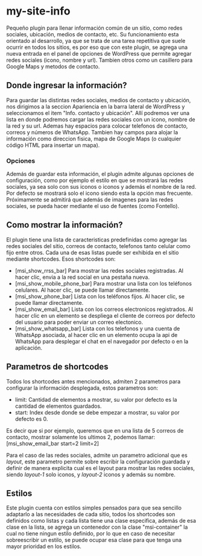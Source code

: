 # my-site-info
Pequeño plugin para llenar información común de un sitio, como redes sociales, ubicación, medios de contacto, etc.
Su funcionamiento esta orientado al desarrollo, ya que se trata de una tarea repetitiva que suele ocurrir en todos los sitios, es por eso que con este plugin, se agrega una nueva entrada en el panel de opciones de WordPress que permite agregar redes sociales (icono, nombre y url). Tambien otros como un casillero para Google Maps y metodos de contacto.

## Donde ingresar la información?
Para guardar las distintas redes sociales, medios de contacto y ubicación, nos dirigimos a la seccion Apariencia en la barra lateral de WordPress y seleccionamos el item "Info. contacto y ubicación". Allí podremos ver una lista en donde podremos cargar las redes sociales con un icono, nombre de la red y su url. Ademas hay espacios para colocar telefonos de contacto, correos y números de WhatsApp. Tambien hay campos para alojar la información como direccion fisica, mapa de Google Maps (o cualquier código HTML para insertar un mapa).

### Opciones
Además de guardar esta información, el plugin admite algunas opciones de configuración, como por ejemplo el estilo en que se mostrará las redes sociales, ya sea solo con sus iconos o iconos y además el nombre de la red. Por defecto se mostrará solo el icono siendo esta la opción mas frecuente. Próximamente se admitirá que además de imagenes para las redes sociales, se pueda hacer mediante el uso de fuentes (como Fontello).

## Como mostrar la información?
El plugin tiene una lista de caracteristicas predefinidas como agregar las redes sociales del sitio, correos de contacto, telefonos tanto celular como fijo entre otros.
Cada una de esas listas puede ser exhibida en el sitio mediante shortcodes.
Esos shortcodes son:

- [msi_show_rrss_bar] Para mostrar las redes sociales registradas. Al hacer clic, envia a la red social en una pestaña nueva.
- [msi_show_mobile_phone_bar] Para mostrar una lista con los teléfonos celulares. Al hacer clic, se puede llamar directamente.
- [msi_show_phone_bar] Lista con los teléfonos fijos. Al hacer clic, se puede llamar directamente.
- [msi_show_email_bar] Lista con los correos electronicos registrados. Al hacer clic en un elemento se despliega el cliente de correos por defecto del usuario para poder enviar un correo electonico.
- [msi_show_whatsapp_bar] Lista con los telefonos y una cuenta de WhatsApp asociada, al hacer clic en un elemento ocupa la api de WhatsApp para desplegar el chat en el navegador por defecto o en la aplicación.

## Parametros de shortcodes
Todos los shortcodes antes mencionados, admiten 2 parametros para configurar la información desplegada, estos parametros son:
- limit: Cantidad de elementos a mostrar, su valor por defecto es la cantidad de elementos guardados.
- start: Index desde donde se debe empezar a mostrar, su valor por defecto es 0.

Es decir que si por ejemplo, queremos que en una lista de 5 correos de contacto, mostrar solamente los ultimos 2, podemos llamar:
[msi_show_email_bar start=2 limit=2]

Para el caso de las redes sociales, admite un parametro adicional que es *layout*, este parametro permite sobre escribir la configuración guardada y definir de manera explicita cual es el layout para mostrar las redes sociales, siendo *layout-1* solo iconos, y *layout-2* iconos y además su nombre.

## Estilos
Este plugin cuenta con estilos simples pensados para que sea sencillo adaptarlo a las necesidades de cada sitio, todos los shortcodes son definidos como listas y cada lista tiene una clase especifica, además de esa clase en la lista, se agrega un contenedor con la clase "msi-container" la cual no tiene ningun estilo definido, por lo que en caso de necesitar sobreescribir un estilo, se puede ocupar esa clase para que tenga una mayor prioridad en los estilos.